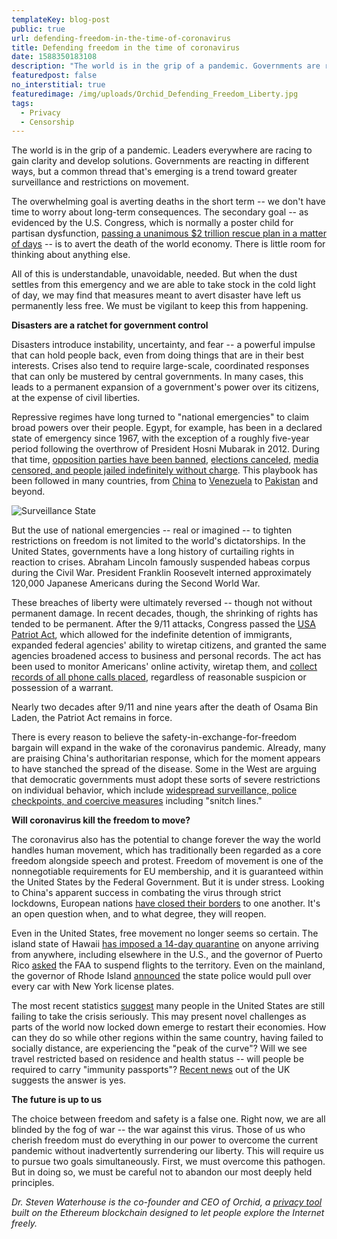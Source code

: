 ```yaml
--- 
templateKey: blog-post
public: true
url: defending-freedom-in-the-time-of-coronavirus
title: Defending freedom in the time of coronavirus
date: 1588350183108
description: "The world is in the grip of a pandemic. Governments are reacting in different ways, but a common thread that’s emerging is a trend toward greater surveillance and restrictions on movement."
featuredpost: false
no_interstitial: true
featuredimage: /img/uploads/Orchid_Defending_Freedom_Liberty.jpg
tags:
  - Privacy
  - Censorship
---
```


The world is in the grip of a pandemic. Leaders everywhere are racing to gain clarity and develop solutions. Governments are reacting in different ways, but a common thread that's emerging is a trend toward greater surveillance and restrictions on movement.

The overwhelming goal is averting deaths in the short term -- we don't have time to worry about long-term consequences. The secondary goal -- as evidenced by the U.S. Congress, which is normally a poster child for partisan dysfunction, [passing a unanimous $2 trillion rescue plan in a matter of days](https://www.npr.org/2020/03/27/822062909/house-aims-to-send-2-trillion-rescue-package-to-president-to-stem-coronavirus-cr) -- is to avert the death of the world economy. There is little room for thinking about anything else.

All of this is understandable, unavoidable, needed. But when the dust settles from this emergency and we are able to take stock in the cold light of day, we may find that measures meant to avert disaster have left us permanently less free. We must be vigilant to keep this from happening.

**Disasters are a ratchet for government control**

Disasters introduce instability, uncertainty, and fear -- a powerful impulse that can hold people back, even from doing things that are in their best interests. Crises also tend to require large-scale, coordinated responses that can only be mustered by central governments. In many cases, this leads to a permanent expansion of a government's power over its citizens, at the expense of civil liberties.

Repressive regimes have long turned to "national emergencies" to claim broad powers over their people. Egypt, for example, has been in a declared state of emergency since 1967, with the exception of a roughly five-year period following the overthrow of President Hosni Mubarak in 2012. During that time, [opposition parties have been banned](https://www.cfr.org/backgrounder/egypts-muslim-brotherhood), [elections canceled](https://www.brookings.edu/research/the-2005-egyptian-elections-how-free-how-important/), [media censored, and people jailed indefinitely without charge](https://www.wsws.org/en/articles/2018/07/23/egyp-j23.html). This playbook has been followed in many countries, from [China](https://time.com/5600363/china-tiananmen-30-years-later/) to [Venezuela](https://www.bbc.com/news/world-latin-america-36339721) to [Pakistan](https://www.nytimes.com/2007/11/03/world/asia/04pakistan.html) and beyond.

![Surveillance State](/img/uploads/surveillance-state-illustration.jpg)

But the use of national emergencies -- real or imagined -- to tighten restrictions on freedom is not limited to the world's dictatorships. In the United States, governments have a long history of curtailing rights in reaction to crises. Abraham Lincoln famously suspended habeas corpus during the Civil War. President Franklin Roosevelt interned approximately 120,000 Japanese Americans during the Second World War.

These breaches of liberty were ultimately reversed -- though not without permanent damage. In recent decades, though, the shrinking of rights has tended to be permanent. After the 9/11 attacks, Congress passed the [USA Patriot Act](https://www.aclu.org/other/surveillance-under-usapatriot-act), which allowed for the indefinite detention of immigrants, expanded federal agencies' ability to wiretap citizens, and granted the same agencies broadened access to business and personal records. The act has been used to monitor Americans' online activity, wiretap them, and [collect records of all phone calls placed](https://www.wired.com/2013/09/nsa-abusing-patriot-act/), regardless of reasonable suspicion or possession of a warrant.

Nearly two decades after 9/11 and nine years after the death of Osama Bin Laden, the Patriot Act remains in force.

There is every reason to believe the safety-in-exchange-for-freedom bargain will expand in the wake of the coronavirus pandemic. Already, many are praising China's authoritarian response, which for the moment appears to have stanched the spread of the disease. Some in the West are arguing that democratic governments must adopt these sorts of severe restrictions on individual behavior, which include [widespread surveillance, police checkpoints, and coercive measures](https://www.theglobeandmail.com/world/article-china-virus-response-escalates-to-snitch-lines-and-threats-of/) including "snitch lines."

**Will coronavirus kill the freedom to move?**

The coronavirus also has the potential to change forever the way the world handles human movement, which has traditionally been regarded as a core freedom alongside speech and protest. Freedom of movement is one of the nonnegotiable requirements for EU membership, and it is guaranteed within the United States by the Federal Government. But it is under stress. Looking to China's apparent success in combating the virus through strict lockdowns, European nations [have closed their borders](https://www.nytimes.com/2020/03/18/world/europe/hungary-borders-europe-coronavirus.html) to one another. It's an open question when, and to what degree, they will reopen.

Even in the United States, free movement no longer seems so certain. The island state of Hawaii [has imposed a 14-day quarantine](https://www.hawaiinewsnow.com/2020/04/03/kauai-police-arrest-washington-man-violating-travel-quarantine-rules/) on anyone arriving from anywhere, including elsewhere in the U.S., and the governor of Puerto Rico [asked](https://www.miamiherald.com/news/coronavirus/article241295696.html) the FAA to suspend flights to the territory. Even on the mainland, the governor of Rhode Island [announced](https://www.cnn.com/2020/03/27/us/rhode-island-tracking-down-new-yorkers/index.html) the state police would pull over every car with New York license plates.

The most recent statistics [suggest](https://www.gstatic.com/covid19/mobility/2020-03-29_US_Mobility_Report_en.pdf) many people in the United States are still failing to take the crisis seriously. This may present novel challenges as parts of the world now locked down emerge to restart their economies. How can they do so while other regions within the same country, having failed to socially distance, are experiencing the "peak of the curve"? Will we see travel restricted based on residence and health status -- will people be required to carry "immunity passports"? [Recent news](https://www.theguardian.com/world/2020/apr/03/immunity-passports-can-they-end-uk-coronavirus-lockdown) out of the UK suggests the answer is yes.

**The future is up to us**

The choice between freedom and safety is a false one. Right now, we are all blinded by the fog of war -- the war against this virus. Those of us who cherish freedom must do everything in our power to overcome the current pandemic without inadvertently surrendering our liberty. This will require us to pursue two goals simultaneously. First, we must overcome this pathogen. But in doing so, we must be careful not to abandon our most deeply held principles.

*Dr. Steven Waterhouse is the co-founder and CEO of Orchid, a [privacy tool](https://blog.orchid.com/orchids-privacy-network-launches/) built on the Ethereum blockchain designed to let people explore the Internet freely.*
